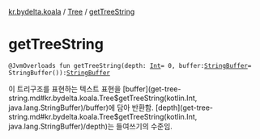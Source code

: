 [kr.bydelta.koala](../index.md) / [Tree](index.md) / [getTreeString](./get-tree-string.md)

# getTreeString

`@JvmOverloads fun getTreeString(depth: `[`Int`](https://kotlinlang.org/api/latest/jvm/stdlib/kotlin/-int/index.html)` = 0, buffer: `[`StringBuffer`](http://docs.oracle.com/javase/6/docs/api/java/lang/StringBuffer.html)` = StringBuffer()): `[`StringBuffer`](http://docs.oracle.com/javase/6/docs/api/java/lang/StringBuffer.html)

이 트리구조를 표현하는 텍스트 표현을 [buffer](get-tree-string.md#kr.bydelta.koala.Tree$getTreeString(kotlin.Int, java.lang.StringBuffer)/buffer)에 담아 반환함. [depth](get-tree-string.md#kr.bydelta.koala.Tree$getTreeString(kotlin.Int, java.lang.StringBuffer)/depth)는 들여쓰기의 수준임.

